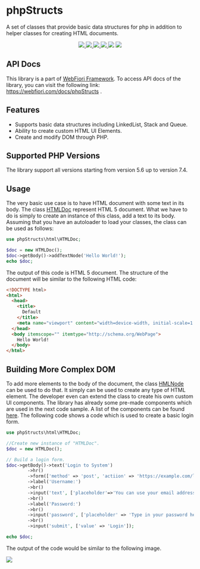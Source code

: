 # phpStructs
A set of classes that provide basic data structures for php in addition to helper classes for creating HTML documents.

<p align="center">
  <a href="https://travis-ci.org/usernane/phpStructs">
    <img src="https://travis-ci.org/usernane/phpStructs.svg?branch=master">
  </a>
  <a href="https://codecov.io/gh/usernane/phpStructs">
    <img src="https://codecov.io/gh/usernane/phpStructs/branch/master/graph/badge.svg" />
  </a>
  <a href="https://sonarcloud.io/dashboard?id=usernane_webfiori">
      <img src="https://sonarcloud.io/api/project_badges/measure?project=usernane_phpStructs&metric=alert_status" />
  </a>
  <a href="https://github.com/usernane/phpStructs/releases">
      <img src="https://img.shields.io/github/release/usernane/phpStructs.svg?label=latest" />
  </a>
  <img src="https://img.shields.io/packagist/dt/webfiori/php-structs?color=light-green">
  <a href="https://paypal.me/IbrahimBinAlshikh">
    <img src="https://img.shields.io/endpoint.svg?url=https://webfiori.com/x/apis/shields-get-dontate-badget">
  </a>
</p>

## API Docs
This library is a part of <a href="https://github.com/usernane/webfiori">WebFiori Framework</a>. To access API docs of the library, you can visit the following link: https://webfiori.com/docs/phpStructs .

## Features
- Supports basic data structures including LinkedList, Stack and Queue.
- Ability to create custom HTML UI Elements.
- Create and modify DOM through PHP.

## Supported PHP Versions
The library support all versions starting from version 5.6 up to version 7.4.
  
## Usage
The very basic use case is to have HTML document with some text in its body. The class <a href="https://programmingacademia.com/webfiori/docs/phpStructs/html/HTMLDoc">HTMLDoc</a> represent HTML 5 document. What we have to do is simply to create an instance of this class, add a text to its body. Assuming that you have an autoloader to load your classes, the class can be used as follows:
``` php
use phpStructs\html\HTMLDoc;

$doc = new HTMLDoc();
$doc->getBody()->addTextNode('Hello World!');
echo $doc;
```

The output of this code is HTML 5 document. The structure of the document will be similar to the following HTML code:
``` html
<!DOCTYPE html>
<html>
  <head>
    <title>
      Default
    </title>
    <meta name="viewport" content="width=device-width, initial-scale=1.0, maximum-scale=1.0, user-scalable=no">
  </head>
  <body itemscope="" itemtype="http://schema.org/WebPage">
    Hello World!
  </body>
</html>
```
## Building More Complex DOM
To add more elements to the body of the document, the class <a href="https://webfiori.com/docs/phpStructs/html/HTMLNode">HMLNode</a> can be used to do that. It simply can be used to create any type of HTML element. The developer even can extend the class to create his own custom UI components. The library has already some pre-made components which are used in the next code sample. A list of the components can be found <a href="https://webfiori.com/docs/phpStructs/html">here</a>. The following code shows a code which is used to create a basic login form.

``` php
use phpStructs\html\HTMLDoc;

//Create new instance of "HTMLDoc".
$doc = new HTMLDoc();

// Build a login form.
$doc->getBody()->text('Login to System')
        ->hr()
        ->form(['method' => 'post', 'actiion' => 'https://example.com/login'])
        ->label('Username:')
        ->br()
        ->input('text', ['placeholder'=>'You can use your email address.', 'style' => 'width:250px'])
        ->br()
        ->label('Password:')
        ->br()
        ->input('password', ['placeholder' => 'Type in your password here.', 'style' => 'width:250px'])
        ->br()
        ->input('submit', ['value' => 'Login']);

echo $doc;
```

The output of the code would be similar to the following image.

<img src="https://webfiori.com/assets/images/login-form.png">
